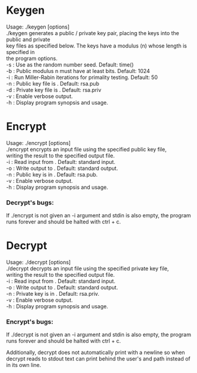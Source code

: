 # Keygen  
Usage: ./keygen [options]  
  ./keygen generates a public / private key pair, placing the keys into the public and private  
  key files as specified below. The keys have a modulus (n) whose length is specified in  
  the program options.  
    -s <seed>   : Use <seed> as the random number seed. Default: time()  
    -b <bits>   : Public modulus n must have at least <bits> bits. Default: 1024  
    -i <iters>  : Run <iters> Miller-Rabin iterations for primality testing. Default: 50  
    -n <pbfile> : Public key file is <pbfile>. Default: rsa.pub  
    -d <pvfile> : Private key file is <pvfile>. Default: rsa.priv  
    -v          : Enable verbose output.  
    -h          : Display program synopsis and usage.  

# Encrypt  
Usage: ./encrypt [options]  
  ./encrypt encrypts an input file using the specified public key file,  
writing the result to the specified output file.  
    -i <infile> : Read input from <infile>. Default: standard input.  
    -o <outfile>: Write output to <outfile>. Default: standard output.  
    -n <keyfile>: Public key is in <keyfile>. Default: rsa.pub.  
    -v          : Enable verbose output.  
    -h          : Display program synopsis and usage.  
### Decrypt's bugs:  
If ./encrypt is not given an -i argument and stdin is also empty, the program runs forever and should be halted with ctrl + c.  

# Decrypt  
Usage: ./decrypt [options]  
./decrypt decrypts an input file using the specified private key file,  
writing the result to the specified output file.  
    -i <infile> : Read input from <infile>. Default: standard input.  
    -o <outfile>: Write output to <outfile>. Default: standard output.  
    -n <keyfile>: Private key is in <keyfile>. Default: rsa.priv.  
    -v          : Enable verbose output.  
    -h          : Display program synopsis and usage.  

### Encrypt's bugs:  
  If ./decrypt is not given an -i argument and stdin is also empty, the program runs forever and should be halted with ctrl + c.  
  
  Additionally, decrypt does not automatically print with a newline so when decrypt reads to stdout text can print behind the user's and path instead of in its own line.

